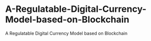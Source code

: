 # A-Regulatable-Digital-Currency-Model-based-on-Blockchain
A Regulatable Digital Currency Model based on Blockchain

